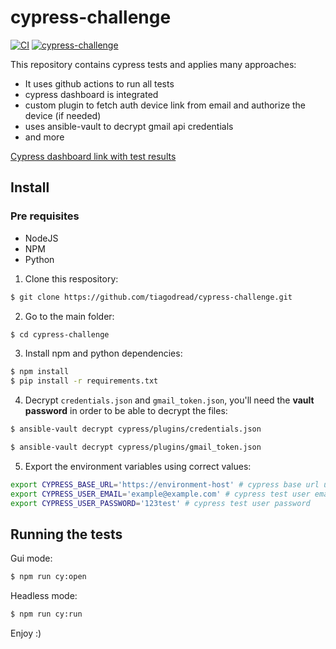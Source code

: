 # cypress-challenge

[![CI](https://github.com/tiagodread/cypress-challenge/actions/workflows/main.yml/badge.svg)](https://github.com/tiagodread/cypress-challenge/actions/workflows/main.yml)
[![cypress-challenge](https://img.shields.io/endpoint?url=https://dashboard.cypress.io/badge/simple/m9pwci/main&style=flat&logo=cypress)](https://dashboard.cypress.io/projects/m9pwci/runs)

This repository contains cypress tests and applies many approaches:

- It uses github actions to run all tests
- cypress dashboard is integrated
- custom plugin to fetch auth device link from email and authorize the device (if needed) 
- uses ansible-vault to decrypt gmail api credentials
- and more

[Cypress dashboard link with test results](https://dashboard.cypress.io/projects/m9pwci/runs)

## Install


### Pre requisites

- NodeJS
- NPM
- Python

1. Clone this respository:

```sh
$ git clone https://github.com/tiagodread/cypress-challenge.git
```

2. Go to the main folder:

```sh
$ cd cypress-challenge
```

3. Install npm and python dependencies:

```sh
$ npm install
$ pip install -r requirements.txt
```

4. Decrypt `credentials.json` and `gmail_token.json`, you'll need the **vault password**
in order to be able to decrypt the files:

```sh
$ ansible-vault decrypt cypress/plugins/credentials.json

$ ansible-vault decrypt cypress/plugins/gmail_token.json
```

5. Export the environment variables using correct values:

```sh
export CYPRESS_BASE_URL='https://environment-host' # cypress base url under test (local, stage, production)
export CYPRESS_USER_EMAIL='example@example.com' # cypress test user email
export CYPRESS_USER_PASSWORD='123test' # cypress test user password
```

## Running the tests

Gui mode:

```sh
$ npm run cy:open
```

Headless mode:
```sh
$ npm run cy:run
```

Enjoy :)
